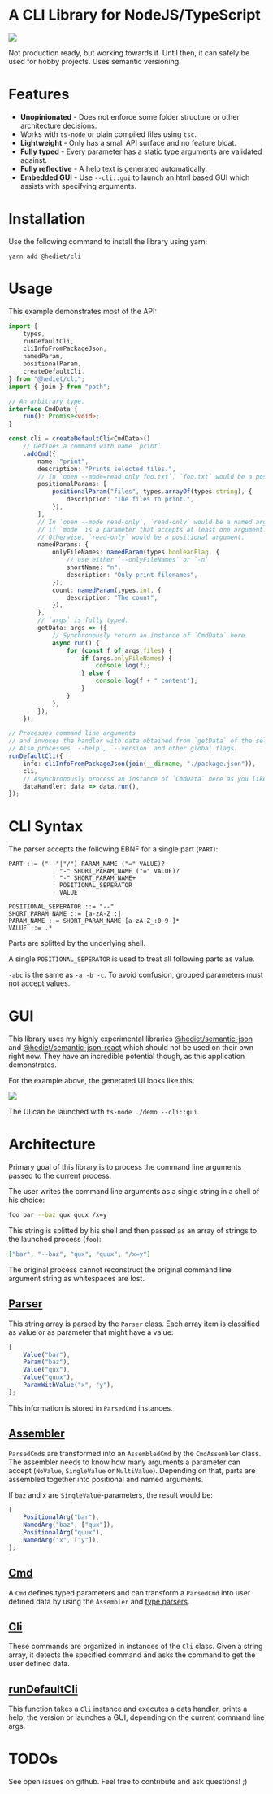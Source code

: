 # A CLI Library for NodeJS/TypeScript

[![](https://img.shields.io/twitter/follow/hediet_dev.svg?style=social)](https://twitter.com/intent/follow?screen_name=hediet_dev)

Not production ready, but working towards it. Until then, it can safely be used for hobby projects.
Uses semantic versioning.

# Features

-   **Unopinionated** - Does not enforce some folder structure or other architecture decisions.
-   Works with `ts-node` or plain compiled files using `tsc`.
-   **Lightweight** - Only has a small API surface and no feature bloat.
-   **Fully typed** - Every parameter has a static type arguments are validated against.
-   **Fully reflective** - A help text is generated automatically.
-   **Embedded GUI** - Use `--cli::gui` to launch an html based GUI which assists with specifying arguments.

# Installation

Use the following command to install the library using yarn:

```
yarn add @hediet/cli
```

# Usage

This example demonstrates most of the API:

```ts
import {
	types,
	runDefaultCli,
	cliInfoFromPackageJson,
	namedParam,
	positionalParam,
	createDefaultCli,
} from "@hediet/cli";
import { join } from "path";

// An arbitrary type.
interface CmdData {
	run(): Promise<void>;
}

const cli = createDefaultCli<CmdData>()
	// Defines a command with name `print`
	.addCmd({
		name: "print",
		description: "Prints selected files.",
		// In `open --mode=read-only foo.txt`, `foo.txt` would be a positional argument.
		positionalParams: [
			positionalParam("files", types.arrayOf(types.string), {
				description: "The files to print.",
			}),
		],
		// In `open --mode read-only`, `read-only` would be a named argument,
		// if `mode` is a parameter that accepts at least one argument.
		// Otherwise, `read-only` would be a positional argument.
		namedParams: {
			onlyFileNames: namedParam(types.booleanFlag, {
				// use either `--onlyFileNames` or `-n`
				shortName: "n",
				description: "Only print filenames",
			}),
			count: namedParam(types.int, {
				description: "The count",
			}),
		},
		// `args` is fully typed.
		getData: args => ({
			// Synchronously return an instance of `CmdData` here.
			async run() {
				for (const f of args.files) {
					if (args.onlyFileNames) {
						console.log(f);
					} else {
						console.log(f + " content");
					}
				}
			},
		}),
	});

// Processes command line arguments
// and invokes the handler with data obtained from `getData` of the selected command.
// Also processes `--help`, `--version` and other global flags.
runDefaultCli({
	info: cliInfoFromPackageJson(join(__dirname, "./package.json")),
	cli,
	// Asynchronously process an instance of `CmdData` here as you like.
	dataHandler: data => data.run(),
});
```

# CLI Syntax

The parser accepts the following EBNF for a single part (`PART`):

```
PART ::= ("--"|"/") PARAM_NAME ("=" VALUE)?
			| "-" SHORT_PARAM_NAME ("=" VALUE)?
			| "-" SHORT_PARAM_NAME+
			| POSITIONAL_SEPERATOR
			| VALUE

POSITIONAL_SEPERATOR ::= "--"
SHORT_PARAM_NAME ::= [a-zA-Z_:]
PARAM_NAME ::= SHORT_PARAM_NAME [a-zA-Z_:0-9-]*
VALUE ::= .*
```

Parts are splitted by the underlying shell.

A single `POSITIONAL_SEPERATOR` is used to treat all following parts as value.

`-abc` is the same as `-a -b -c`. To avoid confusion, grouped parameters must not accept values.

# GUI

This library uses my highly experimental libraries [@hediet/semantic-json](https://github.com/hediet/semantic-json) and
[@hediet/semantic-json-react](https://github.com/hediet/semantic-json-react) which should not be used on their own right now. They have an incredible potential though, as this application demonstrates.

For the example above, the generated UI looks like this:

![](./docs/gui.png)

The UI can be launched with `ts-node ./demo --cli::gui`.

# Architecture

Primary goal of this library is to process the command line arguments passed to the current process.

The user writes the command line arguments as a single string in a shell of his choice:

```sh
foo bar --baz qux quux /x=y
```

This string is splitted by his shell and then passed as an array of strings to the launched process (`foo`):

```json
["bar", "--baz", "qux", "quux", "/x=y"]
```

The original process cannot reconstruct the original command line argument string as whitespaces are lost.

## [Parser](../cli-lib/src/parser.ts)

This string array is parsed by the `Parser` class.
Each array item is classified as value or as parameter that might have a value:

```ts
[
	Value("bar"),
	Param("baz"),
	Value("qux"),
	Value("quux"),
	ParamWithValue("x", "y"),
];
```

This information is stored in `ParsedCmd` instances.

## [Assembler](../cli-lib/src/assembler.ts)

`ParsedCmd`s are transformed into an `AssembledCmd` by the `CmdAssembler` class.
The assembler needs to know how many arguments a parameter can accept (`NoValue`, `SingleValue` or `MultiValue`).
Depending on that, parts are assembled together into positional and named arguments.

If `baz` and `x` are `SingleValue`-parameters, the result would be:

```ts
[
	PositionalArg("bar"),
	NamedArg("baz", ["qux"]),
	PositionalArg("quux"),
	NamedArg("x", ["y"]),
];
```

## [Cmd](../cli-lib/src/cmd.ts)

A `Cmd` defines typed parameters and can transform a `ParsedCmd`
into user defined data by using the `Assembler` and [type parsers](../cli-lib/src/param-types.ts).

## [Cli](../cli-lib/src/cli.ts)

These commands are organized in instances of the `Cli` class.
Given a string array, it detects the specified command and asks the command to get the user defined data.

## [runDefaultCli](./src/runDefaultCli.ts)

This function takes a `Cli` instance and executes a data handler, prints a help, the version or launches a GUI,
depending on the current command line args.

# TODOs

See open issues on github. Feel free to contribute and ask questions! ;)
